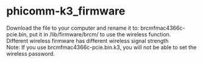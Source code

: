 # phicomm-k3_firmware
Download the file to your computer and rename it to: brcmfmac4366c-pcie.bin, put it in /lib/firmware/brcm/ to use the wireless function.  
Different wireless firmware has different wireless signal strength  
Note: If you use brcmfmac4366c-pcie.bin.k3, you will not be able to set the wireless password.  
